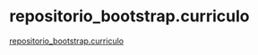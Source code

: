 # repositorio_bootstrap.curriculo
[repositorio_bootstrap.curriculo](https://liviiaalvess.github.io/repositorio_bootstrap.curriculo/)
